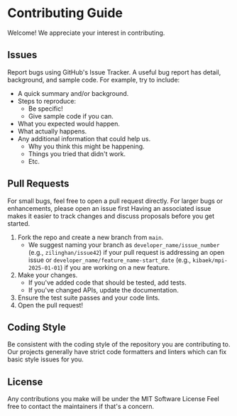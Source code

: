 # Contributing Guide
Welcome! We appreciate your interest in contributing.

## Issues

Report bugs using GitHub's Issue Tracker.
A useful bug report has detail, background, and sample code.
For example, try to include:

- A quick summary and/or background.
- Steps to reproduce:
  - Be specific!
  - Give sample code if you can.
- What you expected would happen.
- What actually happens.
- Any additional information that could help us.
  - Why you think this might be happening.
  - Things you tried that didn't work.
  - Etc.

## Pull Requests

For small bugs, feel free to open a pull request directly.
For larger bugs or enhancements, please open an issue first
Having an associated issue makes it easier to track changes and discuss proposals before you get started.

1. Fork the repo and create a new branch from `main`.
   - We suggest naming your branch as `developer_name/issue_number` (e.g., `zilinghan/issue42`) if your pull request is addressing an open issue or `developer_name/feature_name-start_date` (e.g., `kibaek/mpi-2025-01-01`) if you are working on a new feature.
2. Make your changes.
   - If you've added code that should be tested, add tests.
   - If you've changed APIs, update the documentation.
3. Ensure the test suite passes and your code lints.
4. Open the pull request!

## Coding Style
Be consistent with the coding style of the repository you are contributing to.
Our projects generally have strict code formatters and linters which can fix basic style issues for you.


## License
Any contributions you make will be under the MIT Software License
Feel free to contact the maintainers if that's a concern.
